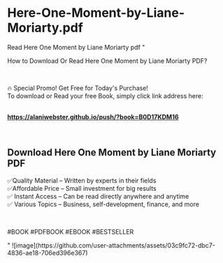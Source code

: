 # Here-One-Moment-by-Liane-Moriarty.pdf
Read Here One Moment by Liane Moriarty pdf
"<p>How to Download Or Read Here One Moment by Liane Moriarty PDF?</p>
<p>&nbsp;</p>
<p>&#128293;  Special Promo! Get Free for Today's Purchase!<br />To download or Read your free Book, simply click link address here:&nbsp;<br />&nbsp;</p>
<p><a href=""https://alaniwebster.github.io/push/?book=B0D17KDM16""><strong>https://alaniwebster.github.io/push/?book=B0D17KDM16</strong></a></p>
<p>&nbsp;</p>
<h2>Download Here One Moment by Liane Moriarty PDF</h2>
<p>&#x2705;Quality Material &ndash; Written by experts in their fields<br />&#x2705;Affordable Price &ndash; Small investment for big results<br />&#x2705; Instant Access &ndash; Can be read directly anywhere and anytime<br />&#x2705; Various Topics &ndash; Business, self-development, finance, and more</p>
<p>&nbsp;</p>
<p>#BOOK #PDFBOOK #EBOOK #BESTSELLER</p>
"
![image](https://github.com/user-attachments/assets/03c9fc72-dbc7-4836-ae18-706ed396e367)
